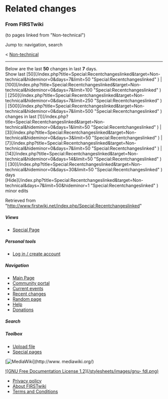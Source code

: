 # Related changes

### From FIRSTwiki

(to pages linked from "Non-technical")

Jump to: navigation, search

&lt; [Non-technical](/index.php?title=Non-technical&redirect=no "Non-
technical" )  

* * *

Below are the last **50** changes in last **7** days.  
Show last [50](/index.php?title=Special:Recentchangeslinked&target=Non-
technical&hideminor=0&days=7&limit=50 "Special:Recentchangeslinked" ) |
[100](/index.php?title=Special:Recentchangeslinked&target=Non-
technical&hideminor=0&days=7&limit=100 "Special:Recentchangeslinked" ) |
[250](/index.php?title=Special:Recentchangeslinked&target=Non-
technical&hideminor=0&days=7&limit=250 "Special:Recentchangeslinked" ) |
[500](/index.php?title=Special:Recentchangeslinked&target=Non-
technical&hideminor=0&days=7&limit=500 "Special:Recentchangeslinked" ) changes
in last [1](/index.php?title=Special:Recentchangeslinked&target=Non-
technical&hideminor=0&days=1&limit=50 "Special:Recentchangeslinked" ) |
[3](/index.php?title=Special:Recentchangeslinked&target=Non-
technical&hideminor=0&days=3&limit=50 "Special:Recentchangeslinked" ) |
[7](/index.php?title=Special:Recentchangeslinked&target=Non-
technical&hideminor=0&days=7&limit=50 "Special:Recentchangeslinked" ) |
[14](/index.php?title=Special:Recentchangeslinked&target=Non-
technical&hideminor=0&days=14&limit=50 "Special:Recentchangeslinked" ) |
[30](/index.php?title=Special:Recentchangeslinked&target=Non-
technical&hideminor=0&days=30&limit=50 "Special:Recentchangeslinked" ) days  
[Hide](/index.php?title=Special:Recentchangeslinked&target=Non-
technical&days=7&limit=50&hideminor=1 "Special:Recentchangeslinked" ) minor
edits

Retrieved from
"<http://www.firstwiki.net/index.php/Special:Recentchangeslinked>"

##### Views

  * [Special Page](/index.php/Special:Recentchangeslinked/Non-technical)

##### Personal tools

  * [Log in / create account](/index.php?title=Special:Userlogin&returnto=Special:Recentchangeslinked)

[](/index.php/Main_Page "Main Page" )

##### Navigation

  * [Main Page](/index.php/Main_Page)
  * [Community portal](/index.php/FIRSTwiki:Community_portal)
  * [Current events](/index.php/Current_events)
  * [Recent changes](/index.php/Special:Recentchanges)
  * [Random page](/index.php/Special:Random)
  * [Help](/index.php/Help:Contents)
  * [Donations](/index.php/FIRSTwiki:Site_support)

##### Search



##### Toolbox

  * [Upload file](/index.php/Special:Upload)
  * [Special pages](/index.php/Special:Specialpages)

[![MediaWiki](/skins/common/images/poweredby_mediawiki_88x31.png)](http://www.
mediawiki.org/)

[![GNU Free Documentation License 1.2](/stylesheets/images/gnu-
fdl.png)](http://www.gnu.org/copyleft/fdl.html)

  * [Privacy policy](/index.php/FIRSTwiki:Privacy_policy "FIRSTwiki:Privacy policy" )
  * [About FIRSTwiki](/index.php/FIRSTwiki:About "FIRSTwiki:About" )
  * [Terms and Conditions](/index.php/FIRSTwiki:Terms_and_conditions "FIRSTwiki:Terms and conditions" )

